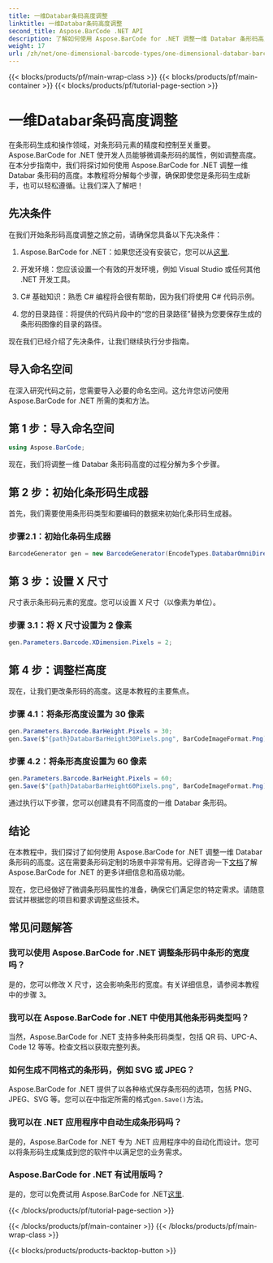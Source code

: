 ```yaml
---
title: 一维Databar条码高度调整
linktitle: 一维Databar条码高度调整
second_title: Aspose.BarCode .NET API
description: 了解如何使用 Aspose.BarCode for .NET 调整一维 Databar 条形码高度。只需几个简单的步骤即可创建自定义条形码。探索条形码定制的力量。
weight: 17
url: /zh/net/one-dimensional-barcode-types/one-dimensional-databar-barcode-height-adjustment/
---
```


{{< blocks/products/pf/main-wrap-class >}}
{{< blocks/products/pf/main-container >}}
{{< blocks/products/pf/tutorial-page-section >}}

# 一维Databar条码高度调整


在条形码生成和操作领域，对条形码元素的精度和控制至关重要。 Aspose.BarCode for .NET 使开发人员能够微调条形码的属性，例如调整高度。在本分步指南中，我们将探讨如何使用 Aspose.BarCode for .NET 调整一维 Databar 条形码的高度。本教程将分解每个步骤，确保即使您是条形码生成新手，也可以轻松遵循。让我们深入了解吧！

## 先决条件

在我们开始条形码高度调整之旅之前，请确保您具备以下先决条件：

1.  Aspose.BarCode for .NET：如果您还没有安装它，您可以从[这里](https://releases.aspose.com/barcode/net/).

2. 开发环境：您应该设置一个有效的开发环境，例如 Visual Studio 或任何其他 .NET 开发工具。

3. C# 基础知识：熟悉 C# 编程将会很有帮助，因为我们将使用 C# 代码示例。

4. 您的目录路径：将提供的代码片段中的“您的目录路径”替换为您要保存生成的条形码图像的目录的路径。

现在我们已经介绍了先决条件，让我们继续执行分步指南。

## 导入命名空间

在深入研究代码之前，您需要导入必要的命名空间。这允许您访问使用 Aspose.BarCode for .NET 所需的类和方法。

## 第 1 步：导入命名空间
```csharp
using Aspose.BarCode;
```

现在，我们将调整一维 Databar 条形码高度的过程分解为多个步骤。

## 第 2 步：初始化条形码生成器

首先，我们需要使用条形码类型和要编码的数据来初始化条形码生成器。

### 步骤2.1：初始化条码生成器
```csharp
BarcodeGenerator gen = new BarcodeGenerator(EncodeTypes.DatabarOmniDirectional, "(01)12345678901231");
```

## 第 3 步：设置 X 尺寸

尺寸表示条形码元素的宽度。您可以设置 X 尺寸（以像素为单位）。

### 步骤 3.1：将 X 尺寸设置为 2 像素
```csharp
gen.Parameters.Barcode.XDimension.Pixels = 2;
```

## 第 4 步：调整栏高度

现在，让我们更改条形码的高度。这是本教程的主要焦点。

### 步骤 4.1：将条形高度设置为 30 像素
```csharp
gen.Parameters.Barcode.BarHeight.Pixels = 30;
gen.Save($"{path}DatabarBarHeight30Pixels.png", BarCodeImageFormat.Png);
```

### 步骤 4.2：将条形高度设置为 60 像素
```csharp
gen.Parameters.Barcode.BarHeight.Pixels = 60;
gen.Save($"{path}DatabarBarHeight60Pixels.png", BarCodeImageFormat.Png);
```

通过执行以下步骤，您可以创建具有不同高度的一维 Databar 条形码。

## 结论

在本教程中，我们探讨了如何使用 Aspose.BarCode for .NET 调整一维 Databar 条形码的高度。这在需要条形码定制的场景中非常有用。记得咨询一下[文档](https://reference.aspose.com/barcode/net/)了解 Aspose.BarCode for .NET 的更多详细信息和高级功能。

现在，您已经做好了微调条形码属性的准备，确保它们满足您的特定需求。请随意尝试并根据您的项目和要求调整这些技术。

## 常见问题解答

### 我可以使用 Aspose.BarCode for .NET 调整条形码中条形的宽度吗？
是的，您可以修改 X 尺寸，这会影响条形的宽度。有关详细信息，请参阅本教程中的步骤 3。

### 我可以在 Aspose.BarCode for .NET 中使用其他条形码类型吗？
当然，Aspose.BarCode for .NET 支持多种条形码类型，包括 QR 码、UPC-A、Code 12 等等。检查文档以获取完整列表。

### 如何生成不同格式的条形码，例如 SVG 或 JPEG？
 Aspose.BarCode for .NET 提供了以各种格式保存条形码的选项，包括 PNG、JPEG、SVG 等。您可以在中指定所需的格式`gen.Save()`方法。

### 我可以在 .NET 应用程序中自动生成条形码吗？
是的，Aspose.BarCode for .NET 专为 .NET 应用程序中的自动化而设计。您可以将条形码生成集成到您的软件中以满足您的业务需求。

### Aspose.BarCode for .NET 有试用版吗？
是的，您可以免费试用 Aspose.BarCode for .NET[这里](https://releases.aspose.com/).

{{< /blocks/products/pf/tutorial-page-section >}}

{{< /blocks/products/pf/main-container >}}
{{< /blocks/products/pf/main-wrap-class >}}

{{< blocks/products/products-backtop-button >}}
